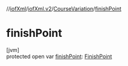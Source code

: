 //[iofXml](../../../index.md)/[iofXml.v2](../index.md)/[CourseVariation](index.md)/[finishPoint](finish-point.md)

# finishPoint

[jvm]\
protected open var [finishPoint](finish-point.md): [FinishPoint](../-finish-point/index.md)
